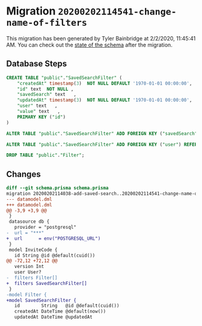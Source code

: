 # Migration `20200202114541-change-name-of-filters`

This migration has been generated by Tyler Bainbridge at 2/2/2020, 11:45:41 AM.
You can check out the [state of the schema](./schema.prisma) after the migration.

## Database Steps

```sql
CREATE TABLE "public"."SavedSearchFilter" (
    "createdAt" timestamp(3)  NOT NULL DEFAULT '1970-01-01 00:00:00',
    "id" text  NOT NULL ,
    "savedSearch" text   ,
    "updatedAt" timestamp(3)  NOT NULL DEFAULT '1970-01-01 00:00:00',
    "user" text   ,
    "value" text   ,
    PRIMARY KEY ("id")
) 

ALTER TABLE "public"."SavedSearchFilter" ADD FOREIGN KEY ("savedSearch") REFERENCES "public"."SavedSearch"("id") ON DELETE SET NULL

ALTER TABLE "public"."SavedSearchFilter" ADD FOREIGN KEY ("user") REFERENCES "public"."User"("id") ON DELETE SET NULL

DROP TABLE "public"."Filter";
```

## Changes

```diff
diff --git schema.prisma schema.prisma
migration 20200202114038-add-saved-search..20200202114541-change-name-of-filters
--- datamodel.dml
+++ datamodel.dml
@@ -3,9 +3,9 @@
 }
 datasource db {
   provider = "postgresql"
-  url = "***"
+  url      = env("POSTGRESQL_URL")
 }
 model InviteCode {
   id String @id @default(cuid())
@@ -72,12 +72,12 @@
   version Int
   user User?
-  filters Filter[]
+  filters SavedSearchFilter[]
 }
-model Filter {
+model SavedSearchFilter {
   id        String   @id @default(cuid())
   createdAt DateTime @default(now())
   updatedAt DateTime @updatedAt
```



